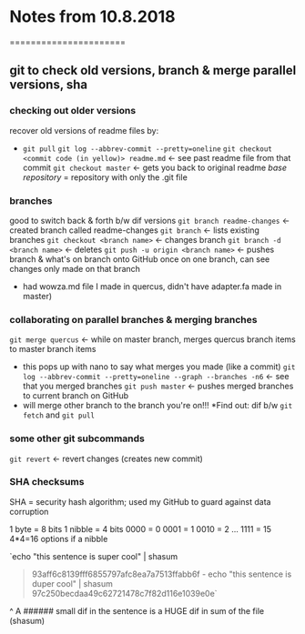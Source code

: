 # Notes from 10.8.2018
======================

## git to check old versions, branch & merge parallel versions, sha

### checking out older versions
recover old versions of readme files by:
- `git pull`
`git log --abbrev-commit --pretty=oneline`
`git checkout <commit code (in yellow)> readme.md` <- see past readme file from that commit
`git checkout master` <- gets you back to original readme
*base repository* = repository with only the .git file

### branches
good to switch back & forth b/w dif versions
`git branch readme-changes` <- created branch called readme-changes
`git branch` <- lists existing branches
`git checkout <branch name>` <- changes branch
`git branch -d <branch name>` <- deletes <branch name>
`git push -u origin <branch name>` <- pushes branch & what's on branch onto GitHub
once on one branch, can see changes only made on that branch 
- had wowza.md file I made in quercus, didn't have adapter.fa made in master)

### collaborating on parallel branches & merging branches
`git merge quercus` <- while on master branch, merges quercus branch items to master branch items
- this pops up with nano to say what merges you made (like a commit)
`git log --abbrev-commit --pretty=oneline --graph --branches -n6` <- see that you merged branches
`git push master` <- pushes merged branches to current branch on GitHub
- will merge other branch to the branch you're on!!!
*Find out: dif b/w `git fetch` and `git pull`

### some other git subcommands
`git revert` <- revert changes (creates new commit)

### SHA checksums
SHA = security hash algorithm; used my GitHub to guard against data corruption

1 byte = 8 bits
1 nibble = 4 bits 
0000 = 0
0001 = 1
0010 = 2
...
1111 = 15
4*4=16 options if a nibble

`echo "this sentence is super cool" | shasum
> 93aff6c8139fff6855797afc8ea7a7513ffabb6f  -
echo "this sentence is duper cool" | shasum
> 97c250becdaa49c62721478c7f82d116e1039e0e`

^ A ###### small dif in the sentence is a HUGE dif in sum of the file (shasum)

